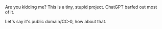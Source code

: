 Are you kidding me? This is a tiny, stupid project. ChatGPT barfed out most of it.

Let's say it's public domain/CC-0, how about that.
